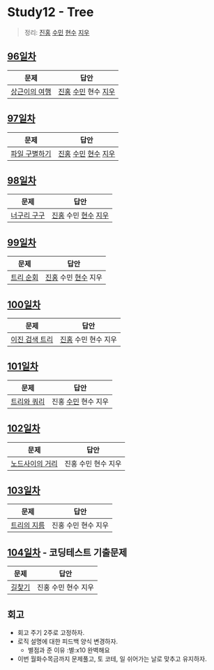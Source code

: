 # Study12 - Tree
> 정리: [진홍](self_study/kjh.md) [수민](self_study/ysm.md) [현수](self_study/hhs.md) [지우](self_study/sjw.md)

## [96일차](Day96)

| 문제                 | 답안                          |
| -------------------- |-----------------------------|
| [상근이의 여행](https://www.acmicpc.net/problem/9372) | [진홍](Day96/kjh.kt) [수민](Day96/ysm.cpp) 현수 [지우](Day96/sjw.md) |

## [97일차](Day97)

| 문제                 | 답안                            |
| -------------------- |-------------------------------|
| [파일 구별하기](https://www.acmicpc.net/problem/2371) | [진홍](Day97/kjh.kt) [수민](Day97/ysmC.cpp) [현수](Day97/hhs.java) [지우](Day97/sjw.java) |

## [98일차](Day98)
| 문제                 | 답안                            |
| -------------------- |-------------------------------|
| [너구리 구구](https://www.acmicpc.net/problem/18126) | [진홍](Day98/kjh.kt) 수민 [현수](Day98/hhs.java) [지우](Day98/sjw.java) |

## [99일차](Day99)

| 문제                 | 답안                |
| -------------------- | ------------------- |
| [트리 순회](https://www.acmicpc.net/problem/1991) | [진홍](Day99/kjh.kt) 수민 [현수](Day96/hhs.java) 지우 |

## [100일차](Day100)

| 문제                 | 답안                |
| -------------------- | ------------------- |
| [이진 검색 트리](https://www.acmicpc.net/problem/5639) | [진홍](Day100/kjh.kt) 수민 현수 지우 |

## [101일차](Day101)

| 문제                 | 답안                |
| -------------------- | ------------------- |
| [트리와 쿼리](https://www.acmicpc.net/problem/15681) | 진홍 [수민](Day98/ysm.cpp) 현수 지우 |

## [102일차](Day102)

| 문제                 | 답안                |
| -------------------- | ------------------- |
| [노드사이의 거리](https://www.acmicpc.net/problem/1240) | 진홍 수민 현수 지우 |

## [103일차](Day103)

| 문제                 | 답안                |
| -------------------- | ------------------- |
| [트리의 지름](https://www.acmicpc.net/problem/1967) | 진홍 수민 현수 지우 |

## [104일차](Day104) - 코딩테스트 기출문제

| 문제                 | 답안                |
| -------------------- | ------------------- |
| [길찾기](https://school.programmers.co.kr/learn/courses/30/lessons/42892) | 진홍 수민 현수 지우 |

## 회고

* 회고 주기 2주로 고정하자.
* 로직 설명에 대한 피드백 양식 변경하자.
    * 별점과 준 이유
       :별:️x10
       완벽해요
* 이번 월화수목금까지 문제풀고, 토 코테, 일 쉬어가는 날로 맞추고 유지하자.
